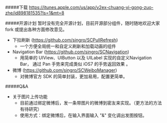 
#####下载
https://itunes.apple.com/us/app/v2ex-chuang-yi-gong-zuo-zhe/id898181535?ls=1&mt=8

#####开源计划
暂时没有完全开源计划，目前开源部分组件，随时随地欢迎大家 fork 或提出各种方面修改意见。
  * 下拉刷新 (https://github.com/singro/SCPullRefresh)
    * 一个方便全局统一和自定义刷新和加载动画的组件
  * Navigation Bar (https://github.com/singro/SCNavigation)
    * 用简单的 UIView、UIButton 以及 UILabel 实现的自定义Navigation Bar， 通过 Pan 手势来完成类似 iOS7 的手势返回效果 。
  * 微博 (https://github.com/singro/SCWeiboManager)
    * 对微博官方 SDK 的简单封装，更加易用，配置更简单。

#####Q&A
* 关于图片上传功能
  * 目前通过绑定微博后，发一条带图片的微博到密友来实现。（更方法的方法有待研究）
  * 使用方式：绑定微博后，在输入界面输入 "&" 变化调出发图按钮。
